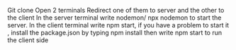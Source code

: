 Git clone 
Open 2 terminals 
Redirect one of them to server and the other to the client
In the server terminal  write nodemon/ npx nodemon to start the server.
In the client terminal write npm start, if you have a problem to start it , install the package.json by typing npm install then write npm start to run the client side
